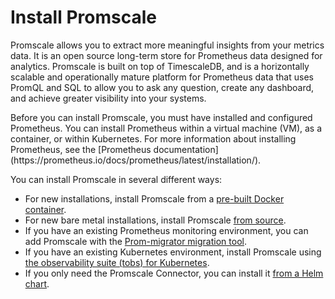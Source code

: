 # Install Promscale
Promscale allows you to extract more meaningful insights from your metrics data.
It is an open source long-term store for Prometheus data designed for analytics.
Promscale is built on top of TimescaleDB, and is a horizontally scalable and
operationally mature platform for Prometheus data that uses PromQL and SQL to
allow you to ask any question, create any dashboard, and achieve greater
visibility into your systems.

<highlight type="important">
Before you can install Promscale, you must have installed and configured
Prometheus. You can install Prometheus within a virtual machine (VM), as a
container, or within Kubernetes. For more information about installing
Prometheus, see the
[Prometheus documentation](https://prometheus.io/docs/prometheus/latest/installation/).
</highlight>

You can install Promscale in several different ways:

*   For new installations, install Promscale from a
    [pre-built Docker container][promscale-install-docker].
*   For new bare metal installations, install Promscale
    [from source][promscale-install-source].
*   If you have an existing Prometheus monitoring environment, you can add
    Promscale with the
    [Prom-migrator migration tool][promscale-install-prommigrator].
*   If you have an existing Kubernetes environment, install Promscale using
    [the observability suite (tobs) for Kubernetes][promscale-install-tobs].
*   If you only need the Promscale Connector, you can install it
    [from a Helm chart][promscale-connector-install-helm].


[promscale-install-prommigrator]: promscale/installation/prom-migrator/
[promscale-install-docker]: promscale/installation/docker/
[promscale-install-source]: promscale/installation/source/
[promscale-install-tobs]: promscale/installation/tobs/
[promscale-connector-install-helm]: promscale/installation/helm/
